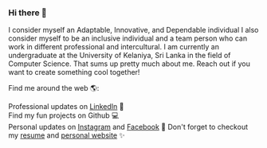 ### Hi there 👋

I consider myself an Adaptable, Innovative, and Dependable individual I also consider myself to be an inclusive individual and a team person who can work in different professional and intercultural. I am currently an undergraduate at the University of Kelaniya, Sri Lanka in the field of Computer Science. That sums up pretty much about me. Reach out if you want to create something cool together!

Find me around the web 🌎:

Professional updates on [LinkedIn](https://www.linkedin.com/in/chethiya-galkaduwa-8b0b26159/) 💼<br/>
Find my fun projects on Github 💻<br/>
Personal updates on [Instagram](https://www.instagram.com/cyber_trome/) and [Facebook](https://www.facebook.com/chethiya.galkaduwa/) 🎵
Don't forget to checkout my [resume](https://drive.google.com/file/d/1FSb3TzmPSL3fy1WpyJnktz2Qk3eHS4ZY/view?usp=sharing) and [personal website](https://chey97.github.io/Chethiya_Galkaduwa.github.io/) ✨
